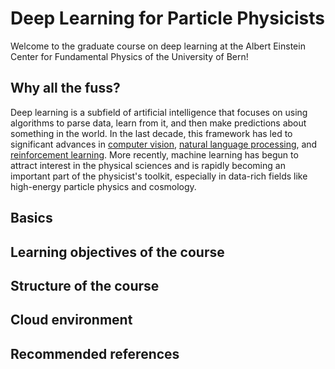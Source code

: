 # Deep Learning for Particle Physicists

Welcome to the graduate course on deep learning at the Albert Einstein Center for Fundamental Physics of the University of Bern!

## Why all the fuss?

Deep learning is a subfield of artificial intelligence that focuses on using algorithms to parse data, learn from it, and then make predictions about something in the world. In the last decade, this framework has led to significant advances in [computer vision](https://www.youtube.com/watch?v=kSLJriaOumA&feature=youtu.be), [natural language processing](https://openai.com/blog/better-language-models/), and [reinforcement learning](https://openai.com/blog/emergent-tool-use/). More recently, machine learning has begun to attract interest in the physical sciences and is rapidly becoming an important part of the physicist's toolkit, especially in data-rich fields like high-energy particle physics and cosmology.

## Basics

## Learning objectives of the course

## Structure of the course

## Cloud environment

## Recommended references